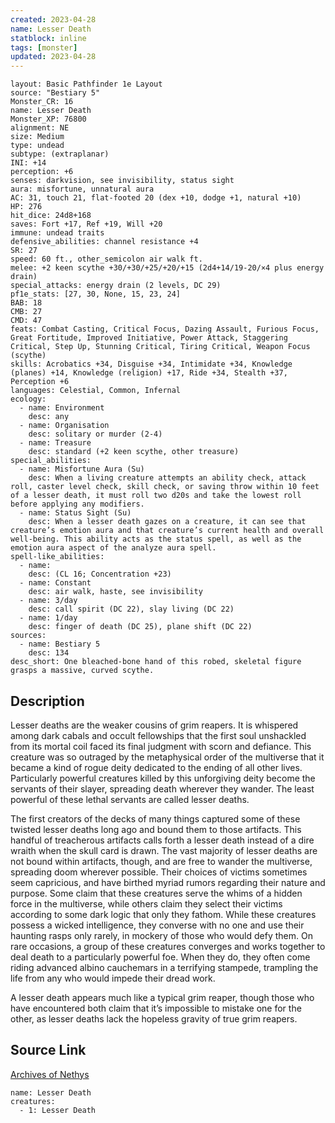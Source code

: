 ```yaml
---
created: 2023-04-28
name: Lesser Death
statblock: inline
tags: [monster]
updated: 2023-04-28
---
```

```statblock
layout: Basic Pathfinder 1e Layout
source: "Bestiary 5"
Monster_CR: 16
name: Lesser Death
Monster_XP: 76800
alignment: NE
size: Medium
type: undead
subtype: (extraplanar)
INI: +14
perception: +6
senses: darkvision, see invisibility, status sight
aura: misfortune, unnatural aura
AC: 31, touch 21, flat-footed 20 (dex +10, dodge +1, natural +10)
HP: 276
hit_dice: 24d8+168
saves: Fort +17, Ref +19, Will +20
immune: undead traits
defensive_abilities: channel resistance +4
SR: 27
speed: 60 ft., other_semicolon air walk ft.
melee: +2 keen scythe +30/+30/+25/+20/+15 (2d4+14/19-20/×4 plus energy drain)
special_attacks: energy drain (2 levels, DC 29)
pf1e_stats: [27, 30, None, 15, 23, 24]
BAB: 18
CMB: 27
CMD: 47
feats: Combat Casting, Critical Focus, Dazing Assault, Furious Focus, Great Fortitude, Improved Initiative, Power Attack, Staggering Critical, Step Up, Stunning Critical, Tiring Critical, Weapon Focus (scythe)
skills: Acrobatics +34, Disguise +34, Intimidate +34, Knowledge (planes) +14, Knowledge (religion) +17, Ride +34, Stealth +37, Perception +6
languages: Celestial, Common, Infernal
ecology:
  - name: Environment
    desc: any
  - name: Organisation
    desc: solitary or murder (2-4)
  - name: Treasure
    desc: standard (+2 keen scythe, other treasure)
special_abilities:
  - name: Misfortune Aura (Su)
    desc: When a living creature attempts an ability check, attack roll, caster level check, skill check, or saving throw within 10 feet of a lesser death, it must roll two d20s and take the lowest roll before applying any modifiers.
  - name: Status Sight (Su)
    desc: When a lesser death gazes on a creature, it can see that creature’s emotion aura and that creature’s current health and overall well-being. This ability acts as the status spell, as well as the emotion aura aspect of the analyze aura spell.
spell-like_abilities:
  - name:
    desc: (CL 16; Concentration +23)
  - name: Constant
    desc: air walk, haste, see invisibility
  - name: 3/day
    desc: call spirit (DC 22), slay living (DC 22)
  - name: 1/day
    desc: finger of death (DC 25), plane shift (DC 22)
sources:
  - name: Bestiary 5
    desc: 134
desc_short: One bleached-bone hand of this robed, skeletal figure grasps a massive, curved scythe.
```
## Description
Lesser deaths are the weaker cousins of grim reapers. It is whispered among dark cabals and occult fellowships that the first soul unshackled from its mortal coil faced its final judgment with scorn and defiance. This creature was so outraged by the metaphysical order of the multiverse that it became a kind of rogue deity dedicated to the ending of all other lives. Particularly powerful creatures killed by this unforgiving deity become the servants of their slayer, spreading death wherever they wander. The least powerful of these lethal servants are called lesser deaths.

 The first creators of the decks of many things captured some of these twisted lesser deaths long ago and bound them to those artifacts. This handful of treacherous artifacts calls forth a lesser death instead of a dire wraith when the skull card is drawn. The vast majority of lesser deaths are not bound within artifacts, though, and are free to wander the multiverse, spreading doom wherever possible. Their choices of victims sometimes seem capricious, and have birthed myriad rumors regarding their nature and purpose. Some claim that these creatures serve the whims of a hidden force in the multiverse, while others claim they select their victims according to some dark logic that only they fathom. While these creatures possess a wicked intelligence, they converse with no one and use their haunting rasps only rarely, in mockery of those who would defy them. On rare occasions, a group of these creatures converges and works together to deal death to a particularly powerful foe. When they do, they often come riding advanced albino cauchemars in a terrifying stampede, trampling the life from any who would impede their dread work.

 A lesser death appears much like a typical grim reaper, though those who have encountered both claim that it’s impossible to mistake one for the other, as lesser deaths lack the hopeless gravity of true grim reapers.
## Source Link
[Archives of Nethys](https://aonprd.com/MonsterDisplay.aspx?ItemName=Lesser%20Death)
```encounter-table
name: Lesser Death
creatures:
  - 1: Lesser Death
```
